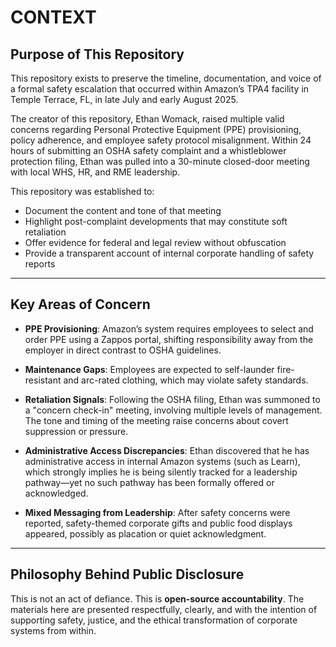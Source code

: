 # CONTEXT

## Purpose of This Repository

This repository exists to preserve the timeline, documentation, and voice of a formal safety escalation that occurred within Amazon’s TPA4 facility in Temple Terrace, FL, in late July and early August 2025. 

The creator of this repository, Ethan Womack, raised multiple valid concerns regarding Personal Protective Equipment (PPE) provisioning, policy adherence, and employee safety protocol misalignment. Within 24 hours of submitting an OSHA safety complaint and a whistleblower protection filing, Ethan was pulled into a 30-minute closed-door meeting with local WHS, HR, and RME leadership.

This repository was established to:

- Document the content and tone of that meeting
- Highlight post-complaint developments that may constitute soft retaliation
- Offer evidence for federal and legal review without obfuscation
- Provide a transparent account of internal corporate handling of safety reports

---

## Key Areas of Concern

- **PPE Provisioning**: Amazon’s system requires employees to select and order PPE using a Zappos portal, shifting responsibility away from the employer in direct contrast to OSHA guidelines.
  
- **Maintenance Gaps**: Employees are expected to self-launder fire-resistant and arc-rated clothing, which may violate safety standards.

- **Retaliation Signals**: Following the OSHA filing, Ethan was summoned to a "concern check-in" meeting, involving multiple levels of management. The tone and timing of the meeting raise concerns about covert suppression or pressure.

- **Administrative Access Discrepancies**: Ethan discovered that he has administrative access in internal Amazon systems (such as Learn), which strongly implies he is being silently tracked for a leadership pathway—yet no such pathway has been formally offered or acknowledged.

- **Mixed Messaging from Leadership**: After safety concerns were reported, safety-themed corporate gifts and public food displays appeared, possibly as placation or quiet acknowledgment.

---

## Philosophy Behind Public Disclosure

This is not an act of defiance. This is **open-source accountability**. The materials here are presented respectfully, clearly, and with the intention of supporting safety, justice, and the ethical transformation of corporate systems from within.

